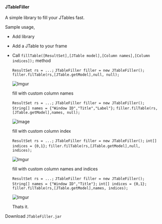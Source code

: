 #### JTableFiller
A simple library to fill your JTables fast.

Sample usage,
-  Add library
-  Add a JTable to your frame
-  Call `fillTable([ResultSet],[JTable model],[Column names],[Column indices]);` method

	`ResultSet rs = ...;`
    `JTableFiller filler = new JTableFiller();`
    `filler.filTable(rs,[JTable.getModel],null, null);`
    
    ![Imgur](http://i.imgur.com/nOCqbvN.png)
    
    fill with custom column names
    
    `ResultSet rs = ...;`
    `JTableFiller filler = new JTableFiller();`
    ` String[] names = {"Window ID","Title","Label"};`
    `filler.filTable(rs,[JTable.getModel],names, null);`
    
    ![Image](http://i.imgur.com/Ta3nOiR.png)
    
    fill with custom column index
    
    `ResultSet rs = ...;`
    `JTableFiller filler = new JTableFiller();`
    `int[] indices = {0,1};`
    `filler.filTable(rs,[JTable.getModel],null, indices);`
    
    ![Imgur](http://i.imgur.com/hWPchww.png)
    
    fill with custom column names and indices
    
    `ResultSet rs = ...;`
    `JTableFiller filler = new JTableFiller();`
    ` String[] names = {"Window ID","Title"};`
    `int[] indices = {0,1};`
    `filler.filTable(rs,[JTable.getModel],names, indices);`
    
    ![Imgur](http://i.imgur.com/CXrFHCP.png)
    
    Thats it.
    
Download `JTableFiller.jar`
    